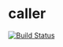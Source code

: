 # caller

[![Build Status](https://travis-ci.org/yitume/caller.svg?branch=master)](https://travis-ci.org/yitume/caller)
